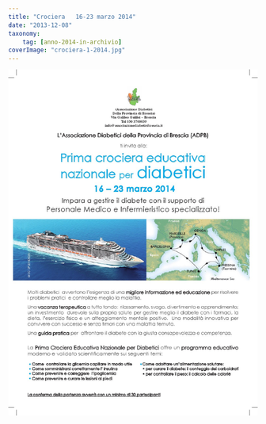 ```yaml
---
title: "Crociera   16-23 marzo 2014"
date: "2013-12-08"
taxonomy: 
    tag: [anno-2014-in-archivio]
coverImage: "crociera-1-2014.jpg"
---
```


![crociera 1](images/crociera-1-2014.jpg)
